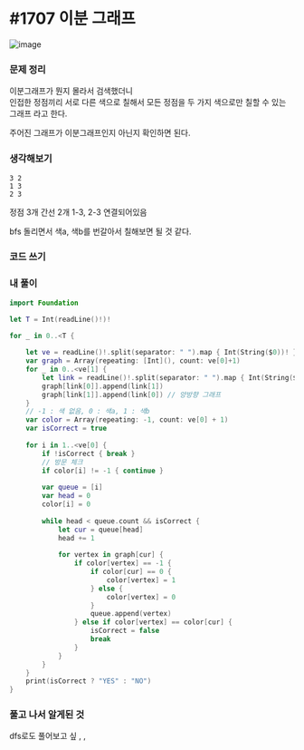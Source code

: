 # #1707 이분 그래프

![image](https://user-images.githubusercontent.com/28949235/139642031-a3211551-8b51-4626-9da6-47a33d9aecb2.png)

### 문제 정리

이분그래프가 뭔지 몰라서 검색했더니  
인접한 정점끼리 서로 다른 색으로 칠해서 모든 정점을 두 가지 색으로만 칠할 수 있는 그래프 라고 한다.

주어진 그래프가 이분그래프인지 아닌지 확인하면 된다.

### 생각해보기

```
3 2
1 3
2 3
```

정점 3개 간선 2개
1-3, 2-3 연결되어있음

bfs 돌리면서 색a, 색b를 번갈아서 칠해보면 될 것 같다.

### 코드 쓰기

### 내 풀이

```swift
import Foundation

let T = Int(readLine()!)!

for _ in 0..<T {
    
    let ve = readLine()!.split(separator: " ").map { Int(String($0))! }
    var graph = Array(repeating: [Int](), count: ve[0]+1)
    for _ in 0..<ve[1] {
        let link = readLine()!.split(separator: " ").map { Int(String($0))! }
        graph[link[0]].append(link[1])
        graph[link[1]].append(link[0]) // 양방향 그래프
    }
    // -1 : 색 없음, 0 : 색a, 1 : 색b
    var color = Array(repeating: -1, count: ve[0] + 1)
    var isCorrect = true
    
    for i in 1..<ve[0] {
        if !isCorrect { break }
        // 방문 체크
        if color[i] != -1 { continue }
        
        var queue = [i]
        var head = 0
        color[i] = 0
        
        while head < queue.count && isCorrect {
            let cur = queue[head]
            head += 1
            
            for vertex in graph[cur] {
                if color[vertex] == -1 {
                    if color[cur] == 0 {
                        color[vertex] = 1
                    } else {
                        color[vertex] = 0
                    }
                    queue.append(vertex)
                } else if color[vertex] == color[cur] {
                    isCorrect = false
                    break
                }
            }
        }
    }
    print(isCorrect ? "YES" : "NO")
}
```

### 풀고 나서 알게된 것

dfs로도 풀어보고 싶 , ,
